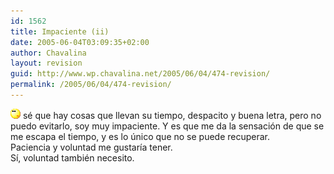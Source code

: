 ```yaml
---
id: 1562
title: Impaciente (ii)
date: 2005-06-04T03:09:35+02:00
author: Chavalina
layout: revision
guid: http://www.wp.chavalina.net/2005/06/04/474-revision/
permalink: /2005/06/04/474-revision/
---
```

![emo](/imagenes/emoticonos/pensativo.gif) sé que hay cosas que llevan su tiempo, despacito y buena letra, pero no puedo evitarlo, soy muy impaciente. Y es que me da la sensación de que se me escapa el tiempo, y es lo &uacute;nico que no se puede recuperar.  
Paciencia y voluntad me gustar&iacute;a tener.  
S&iacute;, voluntad también necesito.